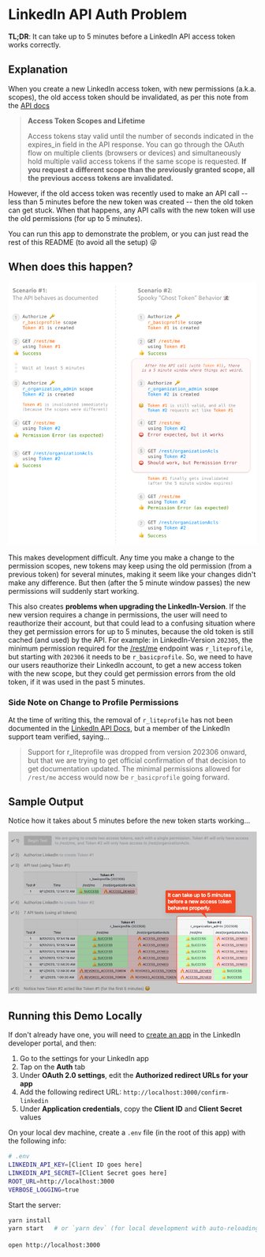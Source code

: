 # LinkedIn API Auth Problem

**TL;DR**: It can take up to 5 minutes before a LinkedIn API access token works correctly.

## Explanation

When you create a new LinkedIn access token, with new permissions (a.k.a.
scopes), the old access token should be invalidated, as per this note from the
[API docs](https://learn.microsoft.com/en-us/linkedin/shared/authentication/authorization-code-flow?tabs=HTTPS1#response)

> **Access Token Scopes and Lifetime**
>
> Access tokens stay valid until the number of seconds indicated in the
> expires_in field in the API response. You can go through the OAuth flow on
> multiple clients (browsers or devices) and simultaneously hold multiple valid
> access tokens if the same scope is requested. **If you request a different
> scope than the previously granted scope, all the previous access tokens are
> invalidated.**

However, if the old access token was recently used to make an API call -- less
than 5 minutes before the new token was created -- then the old token can get
stuck. When that happens, any API calls with the new token will use the old
permissions (for up to 5 minutes).

You can run this app to demonstrate the problem, or you can just read the rest
of this README (to avoid all the setup) 😜

## When does this happen?

![Visual of the scenario where the auth uses the old token](./public/ghost-token.png)

This makes development difficult. Any time you make a change to the permission
scopes, new tokens may keep using the old permission (from a previous token) for
several minutes, making it seem like your changes didn't make any difference.
But then (after the 5 minute window passes) the new permissions will suddenly
start working.

This also creates **problems when upgrading the LinkedIn-Version**. If the new
version requires a change in permissions, the user will need to reauthorize
their account, but that could lead to a confusing situation where they get
permission errors for up to 5 minutes, because the old token is still cached
(and used) by the API. For example: in LinkedIn-Version `202305`, the minimum
permission required for the
[/rest/me](https://learn.microsoft.com/en-us/linkedin/shared/integrations/people/profile-api)
endpoint was `r_liteprofile`, but starting with `202306` it needs to be
`r_basicprofile`. So, we need to have our users reauthorize their LinkedIn
account, to get a new access token with the new scope, but they could get
permission errors from the old token, if it was used in the past 5 minutes.

### Side Note on Change to Profile Permissions

At the time of writing this, the removal of `r_liteprofile` has not been
documented in the [LinkedIn API Docs](https://learn.microsoft.com/en-us/linkedin/shared/integrations/people/profile-api#retrieve-current-members-profile), but
a member of the LinkedIn support team verified, saying...

> Support for r_liteprofile was dropped from version 202306 onward, but that we
> are trying to get official confirmation of that decision to get documentation
> updated. The minimal permissions allowed for `/rest/me` access would now be
> `r_basicprofile` going forward.



## Sample Output

Notice how it takes about 5 minutes before the new token starts working...

![Screenshot of test results](./test-results.png)


## Running this Demo Locally

If don't already have one, you will need to [create an app](https://www.linkedin.com/developers/apps/new) in the LinkedIn developer portal, and then:
1. Go to the settings for your LinkedIn app
2. Tap on the **Auth** tab
3. Under **OAuth 2.0 settings**, edit the **Authorized redirect URLs for your app**
4. Add the following redirect URL: `http://localhost:3000/confirm-linkedin`
5. Under **Application credentials**, copy the **Client ID** and **Client Secret** values

On your local dev machine, create a `.env` file (in the root of this app) with the following info:

```bash
# .env
LINKEDIN_API_KEY=[Client ID goes here]
LINKEDIN_API_SECRET=[Client Secret goes here]
ROOT_URL=http://localhost:3000
VERBOSE_LOGGING=true
```

Start the server:

```bash
yarn install
yarn start   # or `yarn dev` (for local development with auto-reloading)

open http://localhost:3000
```

